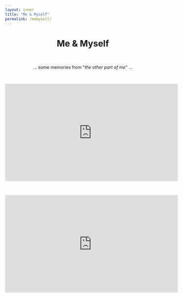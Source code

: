 ```yaml
---
layout: inner
title: "Me & Myself"
permalink: /memyself/
---
```


<head>
<link rel="shortcut icon" type="image/png" href="/favicon2.png">
</head>

# <center> Me & Myself </center>

<p>&nbsp;
</p>

<p style="font-size:16px;font-family: Times New Roman">
  <center> ... some memories from "<em>the other part of me</em>" ... </center>
  </p>

<p>&nbsp;
</p>

<iframe width="560" height="315" src="https://www.youtube.com/embed/7lWfZq4yxqg" title="YouTube video player" frameborder="0" allow="accelerometer; autoplay; clipboard-write; encrypted-media; gyroscope; picture-in-picture" allowfullscreen></iframe>

<p>&nbsp;
</p>

<iframe width="560" height="315" src="https://www.youtube.com/embed/E2vQsQ-oAhs" title="YouTube video player" frameborder="0" allow="accelerometer; autoplay; clipboard-write; encrypted-media; gyroscope; picture-in-picture" allowfullscreen></iframe>

